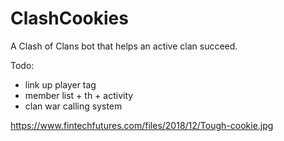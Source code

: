 # ClashCookies
A Clash of Clans bot that helps an active clan succeed.

Todo:
- link up player tag
- member list + th + activity
- clan war calling system

https://www.fintechfutures.com/files/2018/12/Tough-cookie.jpg